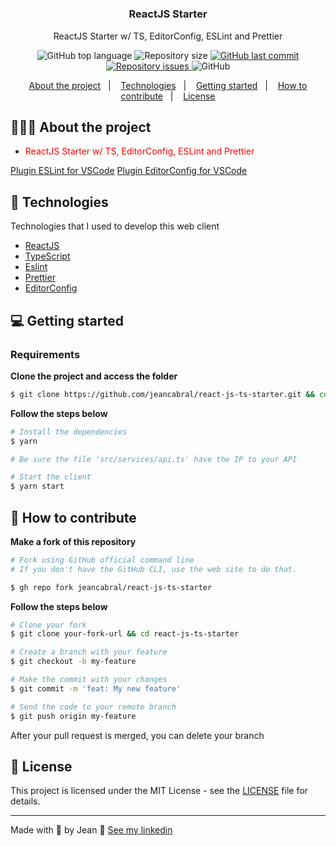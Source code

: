 <h1 align="center">
	<!-- <img alt="Logo" src=".github/logo.png" width="200px" /> -->
</h1>

<h3 align="center">
  ReactJS Starter
</h3>

<p align="center">ReactJS Starter w/ TS, EditorConfig, ESLint and Prettier</p>

<p align="center">
  <img alt="GitHub top language" src="https://img.shields.io/github/languages/top/jeancabral/react-js-ts-starter">

  <img alt="Repository size" src="https://img.shields.io/github/repo-size/jeancabral/react-js-ts-starter">

  <a href="https://github.com/jeancabral/react-js-ts-starter/commits/master">
    <img alt="GitHub last commit" src="https://img.shields.io/github/last-commit/jeancabral/react-js-ts-starter">
  </a>

  <a href="https://github.com/jeancabral/react-js-ts-starter/issues">
    <img alt="Repository issues" src="https://img.shields.io/github/issues/jeancabral/react-js-ts-starter">
  </a>

  <img alt="GitHub" src="https://img.shields.io/github/license/jeancabral/react-js-ts-starter">
</p>

<p align="center">
  <a href="#-about-the-project">About the project</a>&nbsp;&nbsp;&nbsp;|&nbsp;&nbsp;&nbsp;
  <a href="#-technologies">Technologies</a>&nbsp;&nbsp;&nbsp;|&nbsp;&nbsp;&nbsp;
  <a href="#-getting-started">Getting started</a>&nbsp;&nbsp;&nbsp;|&nbsp;&nbsp;&nbsp;
  <a href="#-how-to-contribute">How to contribute</a>&nbsp;&nbsp;&nbsp;|&nbsp;&nbsp;&nbsp;
  <a href="#-license">License</a>
</p>

## 👨🏻‍💻 About the project

- <p style="color: red;">ReactJS Starter w/ TS, EditorConfig, ESLint and Prettier</p>

[Plugin ESLint for VSCode](https://marketplace.visualstudio.com/items?itemName=dbaeumer.vscode-eslint)
[Plugin EditorConfig for VSCode](https://marketplace.visualstudio.com/items?itemName=EditorConfig.EditorConfig)


## 🚀 Technologies

Technologies that I used to develop this web client

- [ReactJS](https://reactjs.org/)
- [TypeScript](https://www.typescriptlang.org/)
- [Eslint](https://eslint.org/)
- [Prettier](https://prettier.io/)
- [EditorConfig](https://editorconfig.org/)

## 💻 Getting started

### Requirements

**Clone the project and access the folder**

```bash
$ git clone https://github.com/jeancabral/react-js-ts-starter.git && cd react-js-ts-starter
```

**Follow the steps below**

```bash
# Install the dependencies
$ yarn

# Be sure the file 'src/services/api.ts' have the IP to your API

# Start the client
$ yarn start
```

## 🤔 How to contribute

**Make a fork of this repository**

```bash
# Fork using GitHub official command line
# If you don't have the GitHub CLI, use the web site to do that.

$ gh repo fork jeancabral/react-js-ts-starter
```

**Follow the steps below**

```bash
# Clone your fork
$ git clone your-fork-url && cd react-js-ts-starter

# Create a branch with your feature
$ git checkout -b my-feature

# Make the commit with your changes
$ git commit -m 'feat: My new feature'

# Send the code to your remote branch
$ git push origin my-feature
```

After your pull request is merged, you can delete your branch

## 📝 License

This project is licensed under the MIT License - see the [LICENSE](LICENSE) file for details.

---

Made with 💜 by Jean 👋 [See my linkedin](https://www.linkedin.com/in/jeancabralbr//)